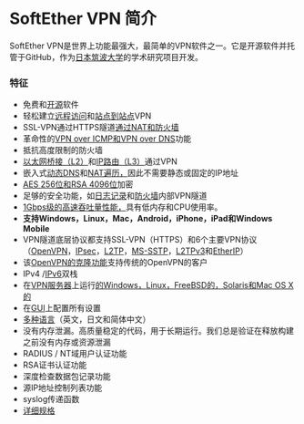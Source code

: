 # SoftEther VPN 简介

SoftEther VPN是世界上功能最强大，最简单的VPN软件之一。它是开源软件并托管于GitHub，作为[日本筑波大学](http://www.tsukuba.ac.jp/english/)的学术研究项目开发。

### 特征

* 免费和[开源](http://www.softether.org/5-download/src)软件
* 轻松建立[远程访问](http://www.softether.org/4-docs/1-manual/A._Examples_of_Building_VPN_Networks/10.4_Build_a_PC-to-LAN_Remote_Access_VPN)和[站点到站点](http://www.softether.org/4-docs/1-manual/A._Examples_of_Building_VPN_Networks/10.5_Build_a_LAN-to-LAN_VPN_%28Using_L2_Bridge%29)VPN
* SSL-VPN通过HTTPS隧道[通过NAT和防火墙](http://www.softether.org/1-features/1._Ultimate_Powerful_VPN_Connectivity)
* 革命性的[VPN over ICMP和VPN over DNS](http://www.softether.org/1-features/1._Ultimate_Powerful_VPN_Connectivity#1.6._VPN_over_ICMP.2C_and_VPN_over_DNS_%28Awesome!%29)功能
* 抵抗高度限制的防火墙
* [以太网桥接（L2）](http://www.softether.org/1-features/2._Layer-2_Ethernet-based_VPN)和[IP路由（L3）](http://www.softether.org/4-docs/1-manual/A._Examples_of_Building_VPN_Networks/10.6_Build_a_LAN-to-LAN_VPN_%28Using_L3_IP_Routing%29)通过VPN
* 嵌入式[动态DNS](http://www.softether.org/1-features/1._Ultimate_Powerful_VPN_Connectivity#1.4._Built-in_Dynamic_DNS_%28*.softether.net%29)和[NAT遍历，](http://www.softether.org/1-features/1._Ultimate_Powerful_VPN_Connectivity#1.5._NAT_Traversal)因此不需要静态或固定的IP地址
* [AES 256位和RSA 4096位](http://www.softether.org/1-features/3._Security_and_Reliability)加密
* 足够的安全功能，如[日志记录](http://www.softether.org/4-docs/1-manual/3._SoftEther_VPN_Server_Manual/3.5_Virtual_Hub_Security_Features)和[防火墙](http://www.softether.org/4-docs/1-manual/3._SoftEther_VPN_Server_Manual/3.5_Virtual_Hub_Security_Features)内部VPN隧道
* [1Gbps级的高速吞吐量性能，](http://www.softether.org/4-docs/9-research/Design_and_Implementation_of_SoftEther_VPN)具有低内存和CPU使用率。
* **支持Windows，Linux，Mac，Android，iPhone，iPad和Windows Mobile**
* VPN隧道底层协议都支持SSL-VPN（HTTPS）和6个主要VPN协议（[OpenVPN](http://www.softether.org/1-features/1._Ultimate_Powerful_VPN_Connectivity#Support_OpenVPN_Protocol)，[IPsec](http://www.softether.org/4-docs/2-howto/9.L2TPIPsec_Setup_Guide_for_SoftEther_VPN_Server)，[L2TP](http://www.softether.org/4-docs/2-howto/9.L2TPIPsec_Setup_Guide_for_SoftEther_VPN_Server)，[MS-SSTP](http://www.softether.org/1-features/1._Ultimate_Powerful_VPN_Connectivity#Support_Microsoft_SSTP_VPN_Protocol)，[L2TPv3](http://www.softether.org/4-docs/2-howto/9.L2TPIPsec_Setup_Guide_for_SoftEther_VPN_Server/6.Cisco_IOS_L2TPv3%2F%2F%2F%2FIPsec_Edge-VPN_Router_Setup)和[EtherIP](http://www.softether.org/3-spec)）
* 该[OpenVPN的克隆功能](http://www.softether.org/1-features/1._Ultimate_Powerful_VPN_Connectivity#Support_OpenVPN_Protocol)支持传统的OpenVPN的客户
* IPv4 /[IPv6](http://www.softether.org/1-features/4._Fast_Throughput_and_High_Ability#4.8._Full_IPv6_Supports)双栈
* 在[VPN服务器](http://www.softether.org/4-docs/1-manual/3._SoftEther_VPN_Server_Manual)上运行[的Windows，Linux，FreeBSD的，Solaris和Mac OS X的](http://www.softether.org/3-spec)
* 在[GUI](http://www.softether.org/1-features/5._Easy_Installation_and_Management)上配置所有设置
* [多种语言](http://www.softether.org/1-features/5._Easy_Installation_and_Management#5.8._Multi-language.2C_Single_Binary_Package_and_Unicode_Support)（英文，日文和简体中文）
* 没有内存泄漏。高质量稳定的代码，用于长期运行。我们总是验证在释放构建之前没有内存或资源泄漏
* RADIUS / NT域用户认证功能
* RSA证书认证功能
* 深度检查数据包记录功能
* 源IP地址控制列表功能
* syslog传递函数
* [详细规格](http://www.softether.org/3-spec)



